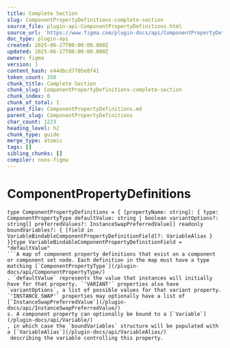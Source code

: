 ```yaml
---
title: Complete Section
slug: ComponentPropertyDefinitions-complete-section
source_file: plugin-api-ComponentPropertyDefinitions.html
source_url: 'https://www.figma.com/plugin-docs/api/ComponentPropertyDefinitions/'
doc_type: plugin-api
created: 2025-06-27T00:00:00.000Z
updated: 2025-06-27T00:00:00.000Z
owner: figma
version: 1
content_hash: e44dbcd7705e8f41
token_count: 350
chunk_title: Complete Section
chunk_slug: ComponentPropertyDefinitions-complete-section
chunk_index: 0
chunk_of_total: 1
parent_file: ComponentPropertyDefinitions.md
parent_slug: ComponentPropertyDefinitions
char_count: 1223
heading_level: h2
chunk_type: guide
merge_type: atomic
tags: []
sibling_chunks: []
compiler: noos-figma
---
```


# ComponentPropertyDefinitions

```
type ComponentPropertyDefinitions = { [propertyName: string]: { type: ComponentPropertyType defaultValue: string | boolean variantOptions?: string[] preferredValues?: InstanceSwapPreferredValue[] readonly boundVariables?: { [field in VariableBindableComponentPropertyDefinitionField]?: VariableAlias } }}type VariableBindableComponentPropertyDefinitionField = "defaultValue"
```A map of component property definitions that exist on a component or component set node. Each definition in the map must have a type matching [`ComponentPropertyType`](/plugin-docs/api/ComponentPropertyType/)
. `defaultValue` represents the value that instances will initially have for that property. `'VARIANT'` properties also have `variantOptions`, a list of possible values for that variant property. `'INSTANCE_SWAP'` properties may optionally have a list of [`InstanceSwapPreferredValue`](/plugin-docs/api/InstanceSwapPreferredValue/)
s. A component property can optionally be bound to a [`Variable`](/plugin-docs/api/Variable/)
, in which case the `boundVariables` structure will be populated with a [`VariableAlias`](/plugin-docs/api/VariableAlias/)
 describing the variable controlling this property.
